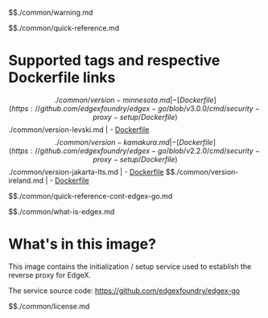 $$./common/warning.md

$$./common/quick-reference.md

# Supported tags and respective Dockerfile links

$$./common/version-minnesota.md |
        - [Dockerfile](https://github.com/edgexfoundry/edgex-go/blob/v3.0.0/cmd/security-proxy-setup/Dockerfile)
$$./common/version-levski.md |
        - [Dockerfile](https://github.com/edgexfoundry/edgex-go/blob/v2.3.0/cmd/security-proxy-setup/Dockerfile)
$$./common/version-kamakura.md |
        - [Dockerfile](https://github.com/edgexfoundry/edgex-go/blob/v2.2.0/cmd/security-proxy-setup/Dockerfile)
$$./common/version-jakarta-lts.md |
        - [Dockerfile](https://github.com/edgexfoundry/edgex-go/blob/v2.1.0/cmd/security-proxy-setup/Dockerfile)
$$./common/version-ireland.md |
        - [Dockerfile](https://github.com/edgexfoundry/edgex-go/blob/v2.0.0/cmd/security-proxy-setup/Dockerfile)

$$./common/quick-reference-cont-edgex-go.md

$$./common/what-is-edgex.md

# What's in this image?

This image contains the initialization / setup service used to establish the reverse proxy for EdgeX.

The service source code: <https://github.com/edgexfoundry/edgex-go>

$$./common/license.md
